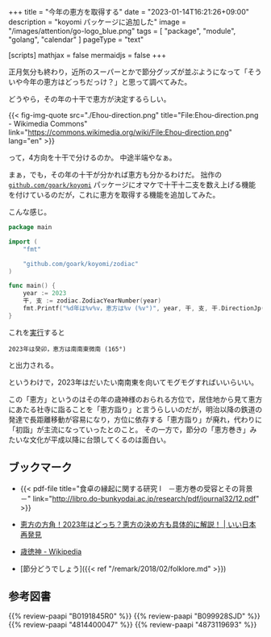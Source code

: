 +++
title = "今年の恵方を取得する"
date =  "2023-01-14T16:21:26+09:00"
description = "koyomi パッケージに追加した"
image = "/images/attention/go-logo_blue.png"
tags = [ "package", "module", "golang", "calendar" ]
pageType = "text"

[scripts]
  mathjax = false
  mermaidjs = false
+++

正月気分も終わり，近所のスーパーとかで節分グッズが並ぶようになって「そういや今年の恵方はどっちだっけ？」と思って調べてみた。

どうやら，その年の十干で恵方が決定するらしい。

{{< fig-img-quote src="./Ehou-direction.png" title="File:Ehou-direction.png - Wikimedia Commons" link="https://commons.wikimedia.org/wiki/File:Ehou-direction.png" lang="en" >}}

って，4方向を十干で分けるのか。
中途半端やなぁ。

まぁ，でも，その年の十干が分かれば恵方も分かるわけだ。
拙作の [`github.com/goark/koyomi`](https://github.com/goark/koyomi "goark/koyomi: 日本のこよみ") パッケージにオマケで十干十二支を数え上げる機能を付けているのだが，これに恵方を取得する機能を追加してみた。

こんな感じ。

```go
package main

import (
    "fmt"

    "github.com/goark/koyomi/zodiac"
)

func main() {
    year := 2023
    干, 支 := zodiac.ZodiacYearNumber(year)
    fmt.Printf("%d年は%v%v，恵方は%v (%v°)", year, 干, 支, 干.DirectionJp(), 干.Direction())
}
```

これを[実行](https://go.dev/play/p/PEKVng6jwFc)すると

```text
2023年は癸卯，恵方は南南東微南 (165°)
```

と出力される。

というわけで，2023年はだいたい南南東を向いてモグモグすればいいらいい。

この「恵方」というのはその年の歳神様のおられる方位で，居住地から見て恵方にあたる社寺に詣ることを「恵方詣り」と言うらしいのだが，明治以降の鉄道の発達で長距離移動が容易になり，方位に依存する「恵方詣り」が廃れ，代わりに「初詣」が主流になっていったとのこと。
その一方で，節分の「恵方巻き」みたいな文化が平成以降に台頭してくるのは面白い。

[Go]: https://go.dev/

## ブックマーク

- {{< pdf-file title="食卓の縁起に関する研究 I　－恵方巻の受容とその背景－" link="http://libro.do-bunkyodai.ac.jp/research/pdf/journal32/12.pdf" >}}
- [恵方の方角！2023年はどっち？恵方の決め方も具体的に解説！ | いい日本再発見](https://ii-nippon.net/%e6%97%a5%e6%9c%ac%e3%81%ae%e9%a2%a8%e7%bf%92/1183.html)
- [歳徳神 - Wikipedia](https://ja.wikipedia.org/wiki/%E6%AD%B3%E5%BE%B3%E7%A5%9E)

- [節分どうでしょう]({{< ref "/remark/2018/02/folklore.md" >}})

## 参考図書

{{% review-paapi "B0191845R0" %}} <!-- 鉄道が変えた社寺参詣 -->
{{% review-paapi "B099928SJD" %}} <!-- プログラミング言語Go -->
{{% review-paapi "4814400047" %}} <!-- 初めてのGo言語 -->
{{% review-paapi "4873119693" %}} <!-- 実用 Go 言語 -->
